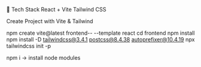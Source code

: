 🔧 Tech Stack
React + Vite
Tailwind CSS


Create Project with Vite & Tailwind

npm create vite@latest frontend-- --template react
cd frontend
npm install
npm install -D tailwindcss@3.4.1 postcss@8.4.38 autoprefixer@10.4.19
npx tailwindcss init -p


npm i -> install node modules



